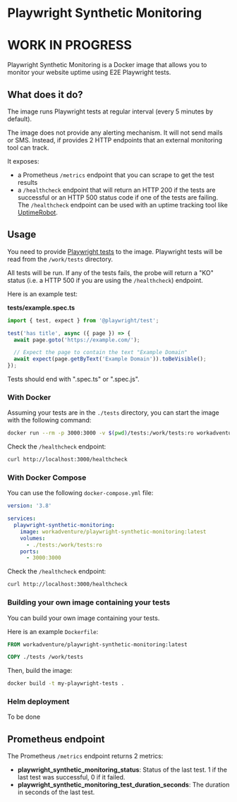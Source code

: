 # Playwright Synthetic Monitoring

# WORK IN PROGRESS

Playwright Synthetic Monitoring is a Docker image that allows you to monitor your website uptime using E2E Playwright tests.

## What does it do?

The image runs Playwright tests at regular interval (every 5 minutes by default).

The image does not provide any alerting mechanism. It will not send mails or SMS. Instead,
if provides 2 HTTP endpoints that an external monitoring tool can track.

It exposes:

- a Prometheus `/metrics` endpoint that you can scrape to get the test results
- a `/healthcheck` endpoint that will return an HTTP 200 if the tests are successful or an HTTP 500 status code if one of the tests are failing. The `/healthcheck` endpoint can be used with an uptime tracking tool like [UptimeRobot](https://uptimerobot.com).

## Usage

You need to provide [Playwright tests](https://playwright.dev/docs/writing-tests) to the image.
Playwright tests will be read from the `/work/tests` directory.

All tests will be run. If any of the tests fails, the probe will return a "KO" status (i.e. a HTTP 500 if you are using
the `/healthcheck`) endpoint.

Here is an example test:

**tests/example.spec.ts**
```typescript
import { test, expect } from '@playwright/test';

test('has title', async ({ page }) => {
  await page.goto('https://example.com/');

  // Expect the page to contain the text "Example Domain"
  await expect(page.getByText('Example Domain')).toBeVisible();
});
```

Tests should end with ".spec.ts" or ".spec.js".

### With Docker

Assuming your tests are in the `./tests` directory, you can start the image with the following command:

```bash
docker run --rm -p 3000:3000 -v $(pwd)/tests:/work/tests:ro workadventure/playwright-synthetic-monitoring:latest
```

Check the `/healthcheck` endpoint:

```bash
curl http://localhost:3000/healthcheck
```

### With Docker Compose

You can use the following `docker-compose.yml` file:

```yaml
version: '3.8'

services:
  playwright-synthetic-monitoring:
    image: workadventure/playwright-synthetic-monitoring:latest
    volumes:
      - ./tests:/work/tests:ro
    ports:
      - 3000:3000
```

Check the `/healthcheck` endpoint:

```bash
curl http://localhost:3000/healthcheck
```

### Building your own image containing your tests

You can build your own image containing your tests.

Here is an example `Dockerfile`:

```Dockerfile
FROM workadventure/playwright-synthetic-monitoring:latest

COPY ./tests /work/tests
```

Then, build the image:

```bash
docker build -t my-playwright-tests .
```

### Helm deployment

To be done

## Prometheus endpoint

The Prometheus `/metrics` endpoint returns 2 metrics:

- **playwright_synthetic_monitoring_status**: Status of the last test. 1 if the last test was successful, 0 if it failed.
- **playwright_synthetic_monitoring_test_duration_seconds**: The duration in seconds of the last test.
